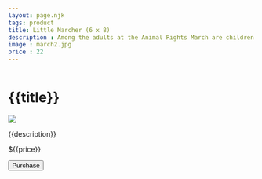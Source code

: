 ```yaml
---
layout: page.njk
tags: product
title: Little Marcher (6 x 8)
description : Among the adults at the Animal Rights March are children standing strong and demonstrating their beliefs.
image : march2.jpg
price : 22
---
```


<div class="column">
  <h1>{{title}}</h1>
  <img class="product-image" src="/assets/images/{{ image }}"/>
  <div class="column-narrow">
    <p>{{description}}</p>
    <p><span class="product-price">${{price}}</span></p>
    <button class="purchase"
  id="checkout-button-sku_FqCAAnD5oJFFKt"
  role="link">
  Purchase
</button>
    <div id="error-message"></div>
  </div>
</div>


<script src="https://js.stripe.com/v3"></script>
<script>
  var stripe = Stripe('pk_test_AwZVuVgR86s5FeCu0mAI3Lm9');

  var checkoutButton = document.getElementById('checkout-button-sku_FqCAAnD5oJFFKt');
  checkoutButton.addEventListener('click', function () {
    // When the customer clicks on the button, redirect
    // them to Checkout.
    stripe.redirectToCheckout({
      items: [{sku: 'sku_FqCAAnD5oJFFKt', quantity: 1}],

      // Do not rely on the redirect to the successUrl for fulfilling
      // purchases, customers may not always reach the success_url after
      // a successful payment.
      // Instead use one of the strategies described in
      // https://stripe.com/docs/payments/checkout/fulfillment
      successUrl: window.location.protocol + '//jonoshields.com/buy/?action=success',
      cancelUrl: window.location.protocol + '//jonoshields.com/buy/?action=cancel',
    })
    .then(function (result) {
      if (result.error) {
        // If `redirectToCheckout` fails due to a browser or network
        // error, display the localized error message to your customer.
        var displayError = document.getElementById('error-message');
        displayError.textContent = result.error.message;
      }
    });
  });
</script>

